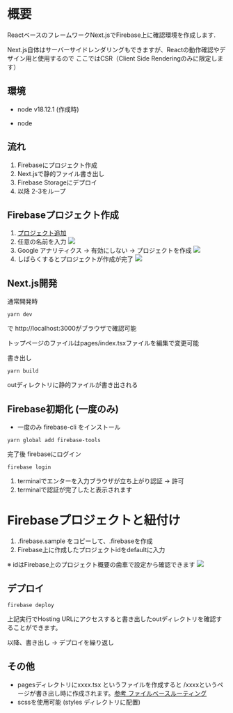 # 概要

ReactベースのフレームワークNext.jsでFirebase上に確認環境を作成します.

Next.js自体はサーバーサイドレンダリングもできますが、Reactの動作確認やデザイン用と使用するので
ここではCSR（Client Side Renderingのみに限定します）

## 環境

* node v18.12.1 (作成時)

* node

## 流れ

1. Firebaseにプロジェクト作成
2. Next.jsで静的ファイル書き出し
3. Firebase Storageにデプロイ
4. 以降 2-3をループ


## Firebaseプロジェクト作成

1. [プロジェクト追加](https://console.firebase.google.com/?utm_source=firebase.google.com&utm_medium=referral&hl=ja)
2. 任意の名前を入力
   ![](https://user-images.githubusercontent.com/103929506/204499744-45769a6a-3f47-45ab-b6e9-80cd4ea40e60.png)
3. Google アナリティクス -> 有効にしない -> プロジェクトを作成
   ![](https://user-images.githubusercontent.com/103929506/204499764-04cf76cb-b2db-4cad-84ca-9c4f9e3de69d.png)
4. しばらくするとプロジェクトが作成が完了
   ![](https://user-images.githubusercontent.com/103929506/204499778-eeaa5981-9749-4367-b690-a0dc64966b35.png)

## Next.js開発

通常開発時
```terminal
yarn dev
```
で http://localhost:3000がブラウザで確認可能

トップページのファイルはpages/index.tsxファイルを編集で変更可能

書き出し
```terminal
yarn build
```

outディレクトリに静的ファイルが書き出される

## Firebase初期化 (一度のみ)

* 一度のみ firebase-cli をインストール

```terminal
yarn global add firebase-tools
```

完了後 firebaseにログイン

```terminal
firebase login
```

1. terminalでエンターを入力ブラウザが立ち上がり認証 -> 許可
2. terminalで認証が完了したと表示されます

# Firebaseプロジェクトと紐付け

1. .firebase.sample をコピーして、.firebaseを作成
2. Firebase上に作成したプロジェクトidをdefaultに入力

※ idはFirebase上のプロジェクト概要の歯車で設定から確認できます
   ![](https://user-images.githubusercontent.com/103929506/204688464-9da45b73-c8ac-4561-846e-31c761ae0767.png)

## デプロイ

```terminal
firebase deploy
```

上記実行でHosting URLにアクセスすると書き出したoutディレクトリを確認することができます。

以降、書き出し -> デプロイを繰り返し


## その他

* pagesディレクトリにxxxx.tsx というファイルを作成すると /xxxxというページが書き出し時に作成されます。[参考 ファイルベースルーティング](https://nextjs-ja-translation-docs.vercel.app/docs/routing/introduction)
* scssを使用可能 (styles ディレクトリに配置)
